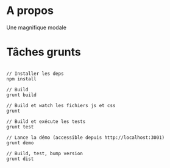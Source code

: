 # A propos

Une magnifique modale

# Tâches grunts

```

// Installer les deps
npm install	

// Build
grunt build	    

// Build et watch les fichiers js et css
grunt     	    

// Build et exécute les tests
grunt test      

// Lance la démo (accessible depuis http://localhost:3001)
grunt demo   

// Build, test, bump version
grunt dist      


